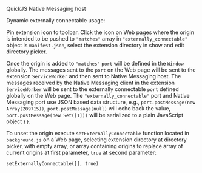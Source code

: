 QuickJS Native Messaging host

Dynamic externally connectable usage: 

Pin extension icon to toolbar. Click the icon on Web pages where the origin is intended to be pushed to `"matches"` array in `"externally_connectable"` object is `manifest.json`, select the extension directory in show and edit directory picker. 

Once the origin is added to `"matches"` `port` will be defined in the `Window` globally. The messages sent to the `port` on the Web page will be sent to the extension `ServiceWorker` and then sent to Native Messaging host. The messages received by the Native Messaging client in the extension `ServiceWorker` will be sent to the externally connectable `port` defined globally on the Web page. The `"externally_connectable"` port and Native Messaging port use JSON based data structure, e.g., `port.postMessage(new Array(209715))`, `port.postMessage(null)` will echo back the value, `port.postMessage(new Set([1]))` will be serialized to a plain JavaScript object `{}`.

To unset the origin execute `setExternallyConnectable` function located in `background.js` on a Web page, selecting extension directory at directory picker, with empty array, or array containing origins to replace array of current origins at first parameter, `true` at second parameter:
```
setExternallyConnectable([], true)
```
